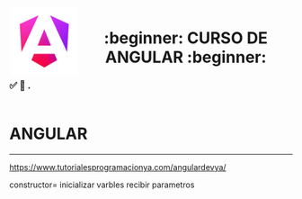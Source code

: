 <img src="https://github.com/judali05/ANGULAR/blob/main/angular_logo.png" style="width: 120px; height: 120px; margin: 2px;" align="left" >

<div align="center"><h1> :beginner: CURSO DE ANGULAR :beginner: </h1></div>

### 	:white_check_mark:  :bookmark_tabs: . <br> <br>


# ANGULAR

***
https://www.tutorialesprogramacionya.com/angulardevya/


constructor= inicializar varbles recibir parametros


